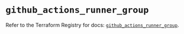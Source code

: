 # `github_actions_runner_group`

Refer to the Terraform Registry for docs: [`github_actions_runner_group`](https://registry.terraform.io/providers/integrations/github/5.45.0/docs/resources/actions_runner_group).
